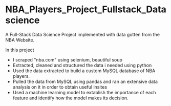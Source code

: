 # NBA_Players_Project_Fullstack_Datascience

A Full-Stack Data Science Project implemented with data gotten from the NBA Website.

In this project
- I scraped "nba.com" using selenium, beautiful soup
- Extracted, cleaned and structured the data i needed using python
- Used the data extracted to build a custom MySQL database of NBA players.
- Pulled the data from MySQL using pandas and ran an extensive data analysis on it in order to obtain useful insites
- Used a machine learning model to extablish the importance of each feature and identify how the model makes its decision.
